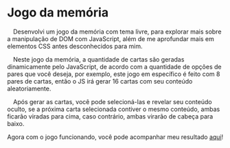 # Jogo da memória

&emsp;Desenvolvi um jogo da memória com tema livre, para explorar mais sobre a manipulação de DOM com JavaScript, além de me aprofundar mais em elementos CSS antes desconhecidos para mim.<br>

&emsp;Neste jogo da memória, a quantidade de cartas são geradas dinamicamente pelo JavaScript, de acordo com a quantidade de opções de pares que você deseja, por exemplo, este jogo em específico é feito com 8 pares de cartas, então o JS irá gerar 16 cartas com seu conteúdo aleatoriamente.<br>

&emsp;Após gerar as cartas, você pode selecioná-las e revelar seu conteúdo oculto, se a próxima carta selecionada contiver o mesmo conteúdo, ambas ficarão viradas para cima, caso contrário, ambas virarão de cabeça para baixo.

Agora com o jogo funcionando, você pode acompanhar meu resultado [aqui](https://lipeeeeeee.github.io/projetos-front-end/jogo-da-memoria/)!